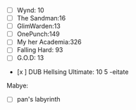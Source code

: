 - [ ] Wynd: 10
- [ ] The Sandman:16
- [ ] GlimWarden:13
- [ ] OnePunch:149
- [ ] My her Academia:326
- [ ] Falling Hard: 93
- [ ] G.O.D: 13
- [x ] DUB Hellsing Ultimate: 10
5
-eitate



Mabye:
 - [ ] pan's labyrinth
<!--stackedit_data:
eyJoaXN0b3J5IjpbLTgyMzcwOTc4OCw2MzkwNjYzNywtMjA0Mz
Y3ODY2NF19
-->